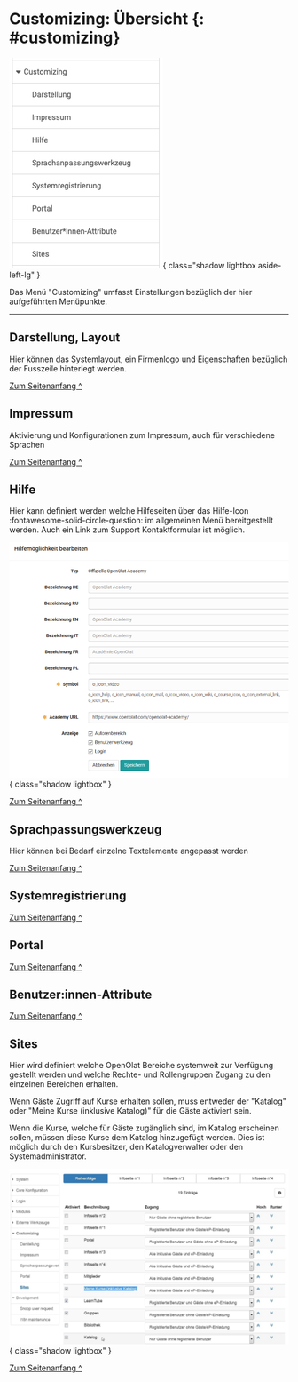 # Customizing: Übersicht {: #customizing}

![admin_customizing_overview_v1_de.png](assets/admin_customizing_overview_v1_de.png){ class="shadow lightbox aside-left-lg" }

Das Menü "Customizing" umfasst Einstellungen bezüglich der hier aufgeführten Menüpunkte.

---

## Darstellung, Layout

Hier können das Systemlayout, ein Firmenlogo und Eigenschaften bezüglich der
Fusszeile hinterlegt werden.

[Zum Seitenanfang ^](#customizing)



## Impressum

Aktivierung und Konfigurationen zum Impressum, auch für verschiedene Sprachen

[Zum Seitenanfang ^](#customizing)



## Hilfe

Hier kann definiert werden welche Hilfeseiten über das Hilfe-Icon 
:fontawesome-solid-circle-question: im
allgemeinen Menü bereitgestellt werden. Auch ein Link zum Support
Kontaktformular ist möglich.

![](assets/Hilfemoeglichkeiten.png){ class="shadow lightbox" }

[Zum Seitenanfang ^](#customizing)



## Sprachpassungswerkzeug

Hier können bei Bedarf einzelne Textelemente angepasst werden

[Zum Seitenanfang ^](#customizing)



## Systemregistrierung

[Zum Seitenanfang ^](#customizing)



## Portal

[Zum Seitenanfang ^](#customizing)



## Benutzer:innen-Attribute


[Zum Seitenanfang ^](#customizing)



## Sites

Hier wird definiert welche OpenOlat Bereiche systemweit zur Verfügung gestellt
werden und welche Rechte- und Rollengruppen Zugang zu den einzelnen Bereichen
erhalten.

Wenn Gäste Zugriff auf Kurse erhalten sollen, muss entweder der "Katalog" oder
"Meine Kurse (inklusive Katalog)" für die Gäste aktiviert sein.

Wenn die Kurse, welche für Gäste zugänglich sind, im Katalog erscheinen
sollen, müssen diese Kurse dem Katalog hinzugefügt werden. Dies ist möglich
durch den Kursbesitzer, den Katalogverwalter oder den Systemadministrator.

![](assets/admin_customice_sites.de.jpg){ class="shadow lightbox" }

[Zum Seitenanfang ^](#customizing)


